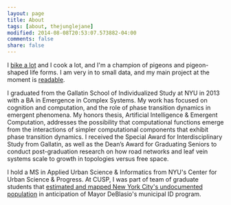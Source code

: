 ```yaml
---
layout: page
title: About
tags: [about, thejunglejane]
modified: 2014-08-08T20:53:07.573882-04:00
comments: false
share: false
---
```


I [bike a lot](http://www.strava.com/athletes/9684385) and I cook a lot, and I'm a champion of pigeons and pigeon-shaped life forms. I am very in to small data, and my main project at the moment is [readable](https://readable.af).

I graduated from the Gallatin School of Individualized Study at NYU in 2013 with a BA in Emergence in Complex Systems. My work has focused on cognition and computation, and the role of phase transition dynamics in emergent phenomena. My honors thesis, Artificial Intelligence & Emergent Computation, addresses the possibility that computational functions emerge from the interactions of simpler computational components that exhibit phase transition dynamics. I received the Special Award for Interdisciplinary Study from Gallatin, as well as the Dean’s Award for Graduating Seniors to conduct post-graduation research on how road networks and leaf vein systems scale to growth in topologies versus free space.

I hold a MS in Applied Urban Science & Informatics from NYU's Center for Urban Science & Progress. At CUSP, I was part of team of graduate students that [estimated and mapped New York City's undocumented population](https://chohlasa.github.io/undocumented/) in anticipation of Mayor DeBlasio's municipal ID program.

